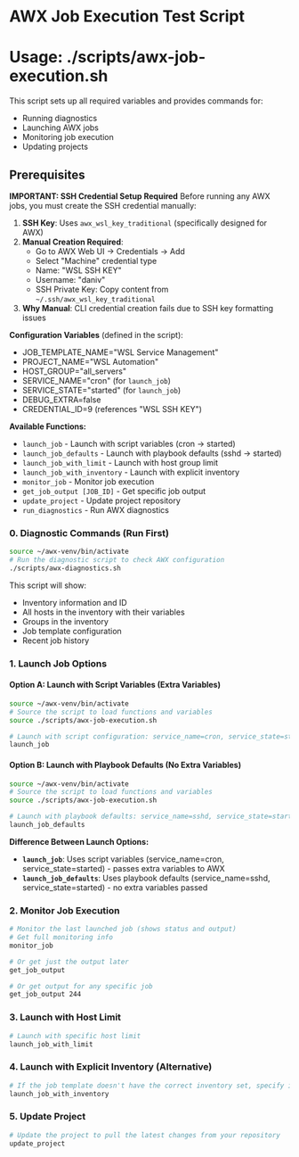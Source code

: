# AWX Job Execution Test Script
# Usage: ./scripts/awx-job-execution.sh

This script sets up all required variables and provides commands for:
- Running diagnostics
- Launching AWX jobs
- Monitoring job execution
- Updating projects

## Prerequisites

**IMPORTANT: SSH Credential Setup Required**
Before running any AWX jobs, you must create the SSH credential manually:

1. **SSH Key**: Uses `awx_wsl_key_traditional` (specifically designed for AWX)
2. **Manual Creation Required**: 
   - Go to AWX Web UI → Credentials → Add
   - Select "Machine" credential type
   - Name: "WSL SSH KEY"
   - Username: "daniv"
   - SSH Private Key: Copy content from `~/.ssh/awx_wsl_key_traditional`
3. **Why Manual**: CLI credential creation fails due to SSH key formatting issues

**Configuration Variables** (defined in the script):
- JOB_TEMPLATE_NAME="WSL Service Management"
- PROJECT_NAME="WSL Automation" 
- HOST_GROUP="all_servers"
- SERVICE_NAME="cron" (for `launch_job`)
- SERVICE_STATE="started" (for `launch_job`)
- DEBUG_EXTRA=false
- CREDENTIAL_ID=9 (references "WSL SSH KEY")

**Available Functions:**
- `launch_job` - Launch with script variables (cron → started)
- `launch_job_defaults` - Launch with playbook defaults (sshd → started)
- `launch_job_with_limit` - Launch with host group limit
- `launch_job_with_inventory` - Launch with explicit inventory
- `monitor_job` - Monitor job execution
- `get_job_output [JOB_ID]` - Get specific job output
- `update_project` - Update project repository
- `run_diagnostics` - Run AWX diagnostics

### 0. Diagnostic Commands (Run First)
```bash
source ~/awx-venv/bin/activate
# Run the diagnostic script to check AWX configuration
./scripts/awx-diagnostics.sh
```

This script will show:
- Inventory information and ID
- All hosts in the inventory with their variables
- Groups in the inventory
- Job template configuration
- Recent job history

### 1. Launch Job Options

#### Option A: Launch with Script Variables (Extra Variables)
```bash
source ~/awx-venv/bin/activate
# Source the script to load functions and variables
source ./scripts/awx-job-execution.sh

# Launch with script configuration: service_name=cron, service_state=started
launch_job
```

#### Option B: Launch with Playbook Defaults (No Extra Variables)
```bash
source ~/awx-venv/bin/activate
# Source the script to load functions and variables
source ./scripts/awx-job-execution.sh

# Launch with playbook defaults: service_name=sshd, service_state=started
launch_job_defaults
```

**Difference Between Launch Options:**
- **`launch_job`**: Uses script variables (service_name=cron, service_state=started) - passes extra variables to AWX
- **`launch_job_defaults`**: Uses playbook defaults (service_name=sshd, service_state=started) - no extra variables passed

### 2. Monitor Job Execution
```bash
# Monitor the last launched job (shows status and output)
# Get full monitoring info
monitor_job

# Or get just the output later
get_job_output

# Or get output for any specific job
get_job_output 244
```

### 3. Launch with Host Limit
```bash
# Launch with specific host limit
launch_job_with_limit
```

### 4. Launch with Explicit Inventory (Alternative)
```bash
# If the job template doesn't have the correct inventory set, specify it explicitly
launch_job_with_inventory
```

### 5. Update Project
```bash
# Update the project to pull the latest changes from your repository
update_project
```